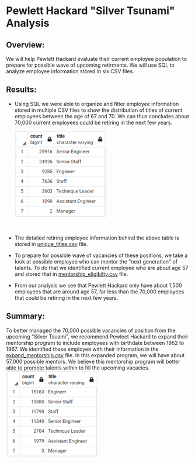 # Pewlett Hackard "Silver Tsunami" Analysis

## Overview:
We will help Pewlett Hackard evaluate their current employee population to prepare for possible wave of upcoming retirments.  We will use SQL to analyze employee information stored in six CSV files.  

## Results:
* Using SQL we were able to organize and filter employee information stored in multiple CSV files to show the distribution of titles of current employees between the age of 67 and 70.  We can thus concludes about 70,000 current employees could be retiring in the next few years.

   <img src = "retiring_titles.PNG" width = "250px">
<br>

* The detailed retiring employee information behind the above table is stored in [unique_titles.csv](Data/unique_titles.csv) file.

* To prepare for possible wave of vacancies of these positions, we take a look at possible employee who can mentor the "next generation" of talents.  To do that we identified current employee who are about age 57 and stored that in [mentorship_eligibilty.csv](Data/unique_titles.csv) file.

* From our analysis we see that Pewlett Hackard only have about 1,500 employees that are around age 57, far less than the 70,000 employees that could be retiring in the next few years.

## Summary:
To better managed the 70,000 possible vacancies of position from the upcoming "Silver Tsuami", we recommend Pewleet Hackard to expand their mentorship program to include employees with birthdate between 1962 to 1967.  We identified these employee with their information in the [expand_mentorship.csv](Data/expand_mentorship.csv) file.  In this expanded program, we will have about 57,000 possible mentors.  We believe this mentorship program will better able to promote talents within to fill the upcoming vacacies.
<br/>
<img src = "expand_mentorship.PNG" width="250px">
<br>



